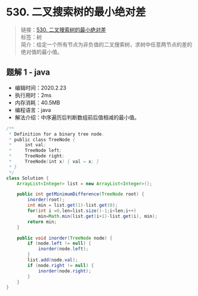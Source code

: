 # 530. 二叉搜索树的最小绝对差

> 链接：[530. 二叉搜索树的最小绝对差](https://leetcode-cn.com/problems/minimum-absolute-difference-in-bst/)  
> 标签：树  
> 简介：给定一个所有节点为非负值的二叉搜索树，求树中任意两节点的差的绝对值的最小值。

## 题解 1 - java

- 编辑时间：2020.2.23
- 执行用时：2ms
- 内存消耗：40.5MB
- 编程语言：java
- 解法介绍：中序遍历后判断数组前后值相减的最小值。

```java
/**
 * Definition for a binary tree node.
 * public class TreeNode {
 *     int val;
 *     TreeNode left;
 *     TreeNode right;
 *     TreeNode(int x) { val = x; }
 * }
 */
class Solution {
	ArrayList<Integer> list = new ArrayList<Integer>();

    public int getMinimumDifference(TreeNode root) {
		inorder(root);
		int min = list.get(1)-list.get(0);
		for(int i =0,len=list.size()-1;i<len;i++)
			min=Math.min(list.get(i+1)-list.get(i), min);
		return min;
	}

	public void inorder(TreeNode node) {
		if (node.left != null) {
			inorder(node.left);
		}
		list.add(node.val);
		if (node.right != null) {
			inorder(node.right);
		}
	}
}
```
